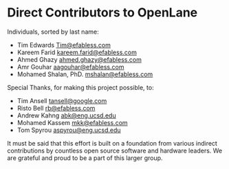 # Direct Contributors to OpenLane

Individuals, sorted by last name:

- Tim Edwards <Tim@efabless.com>
- Kareem Farid <kareem.farid@efabless.com>
- Ahmed Ghazy <ahmed.ghazy@efabless.com>
- Amr Gouhar <aagouhar@efabless.com>
- Mohamed Shalan, PhD. <mshalan@efabless.com>

Special Thanks, for making this project possible, to:

- Tim Ansell <tansell@google.com>
- Risto Bell <rb@efabless.com>
- Andrew Kahng <abk@eng.ucsd.edu>
- Mohamed Kassem <mkk@efabless.com>
- Tom Spyrou <aspyrou@eng.ucsd.edu>

It must be said that this effort is built on a foundation from various indirect contributions by countless open source software and hardware leaders. We are grateful and proud to be a part of this larger group.
